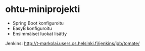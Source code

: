 ohtu-miniprojekti
=================
- Spring Boot konfiguroitu
- EasyB konfiguroitu
- Ensimmäiset luokat lisätty

Jenkins:
http://t-markolai.users.cs.helsinki.fi/jenkins/job/tomate/

